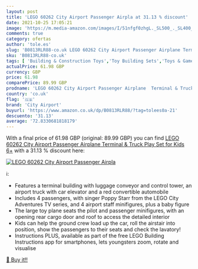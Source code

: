 ```yaml
---
layout: post
title: 'LEGO 60262 City Airport Passenger Airpla at 31.13 % discount'
date: 2021-10-25 17:05:21
image: 'https://m.media-amazon.com/images/I/51nfgf0zhgL._SL500_._SL400_.jpg'
comments: true
category: ofertas
author: 'tole.es'
slug: 'B0813RLR88-co.uk LEGO 60262 City Airport Passenger Airplane Terminal &...'
sku: 'B0813RLR88-co.uk'
tags: [ 'Building & Construction Toys','Toy Building Sets','Toys & Games','Toys Store','city airport','lego', ]
actualPrice: 61.98 GBP
currency: GBP
price: 61.98
comparePrice: 89.99 GBP
prodname: 'LEGO 60262 City Airport Passenger Airplane  Terminal & Truck Play Set for Kids 6+'
country: 'co.uk'
flag: '🇬🇧'
brand: 'City Airport'
buyurl: 'https://www.amazon.co.uk/dp/B0813RLR88/?tag=tolees0a-21'
descuento: '31.13'
average: '72.8330681818179'
---
```


With a final price of 61.98 GBP (original: 89.99 GBP) you can find [LEGO 60262 City Airport Passenger Airplane  Terminal & Truck Play Set for Kids 6+](https://www.amazon.co.uk/dp/B0813RLR88/?tag=tolees0a-21) with a  31.13 % discount here:

[![LEGO 60262 City Airport Passenger Airpla](https://m.media-amazon.com/images/I/51nfgf0zhgL._SL500_._SL400_.jpg)](https://www.amazon.co.uk/dp/B0813RLR88/?tag=tolees0a-21)

ℹ️:

- Features a terminal building with luggage conveyor and control tower, an airport truck with car elevator and a red convertible automobile
- Includes 4 passengers, with singer Poppy Starr from the LEGO City Adventures TV series, and 4 airport staff minifigures, plus a baby figure
- The large toy plane seats the pilot and passenger minifigures, with an opening rear cargo door and roof to access the detailed interior
- Kids can help the ground crew load up the car, roll the airstair into position, show the passengers to their seats and check the lavatory!
- Instructions PLUS, available as part of the free LEGO Building Instructions app for smartphones, lets youngsters zoom, rotate and visualise

[🛒 Buy it!!](https://www.amazon.co.uk/dp/B0813RLR88/?tag=tolees0a-21)
